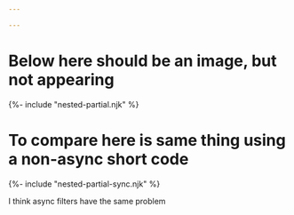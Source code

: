 ```yaml
---

---
```

# Below here should be an image, but not appearing
<!-- This doesn't work -->
{%- include "nested-partial.njk" %}

# To compare here is same thing using a non-async short code
{%- include "nested-partial-sync.njk" %}


I think async filters have the same problem